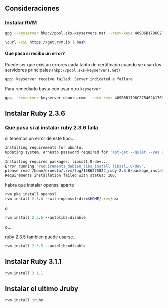 ## Consideraciones

### Instalar RVM

```bash
gpg --keyserver hkp://pool.sks-keyservers.net --recv-keys 409B6B1796C275462A1703113804BB82D39DC0E3 7D2BAF1CF37B13E2069D6956105BD0E739499BDB
```

```bash
\curl -sSL https://get.rvm.io | bash
```

#### Que pasa si recibo un error?

Puede ser que existan errores cada tanto de certificado cuando se usan los servidores principales (`hkp://pool.sks-keyservers.net`)

```bash
gpg: keyserver receive failed: Server indicated a failure
```

Para remediarlo basta con usar otro `keyserver`:

```bash
gpg --keyserver keyserver.ubuntu.com --recv-keys 409B6B1796C275462A1703113804BB82D39DC0E3 7D2BAF1CF37B13E2069D6956105BD0E739499BDB
```

## Instalar Ruby 2.3.6

### Que pasa si al instalar ruby 2.3.6 falla

si tenemos un error de este tipo....

```bash
Installing requirements for ubuntu.
Updating system..ernesto password required for 'apt-get --quiet --yes update': 
......
Installing required packages: libssl1.0-dev....
Error running 'requirements_debian_libs_install libssl1.0-dev',
please read /home/ernesto/.rvm/log/1586275824_ruby-2.3.6/package_install_libssl1.0-dev.log
Requirements installation failed with status: 100.
```

habra que instalar openssl aparte

```ruby
rvm pkg install openssl
rvm install 2.3.6 --with-openssl-dir=$HOME/.rvm/usr
```

o

```ruby
rvm install 2.3.6 --autolibs=disable
```

o....

ruby 2.3.5 tambien puede usarse...

```ruby
rvm install 2.3.5 --autolibs=disable
```

## Instalar Ruby 3.1.1

```ruby
rvm install 3.1.1
```

## Instalar el ultimo Jruby

```ruby
rvm install jruby
```
